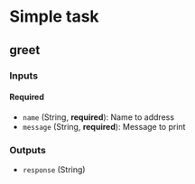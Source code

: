 # Simple task

## greet

### Inputs

#### Required

  * `name` (String, **required**): Name to address
  * `message` (String, **required**): Message to print

### Outputs

  * `response` (String)
